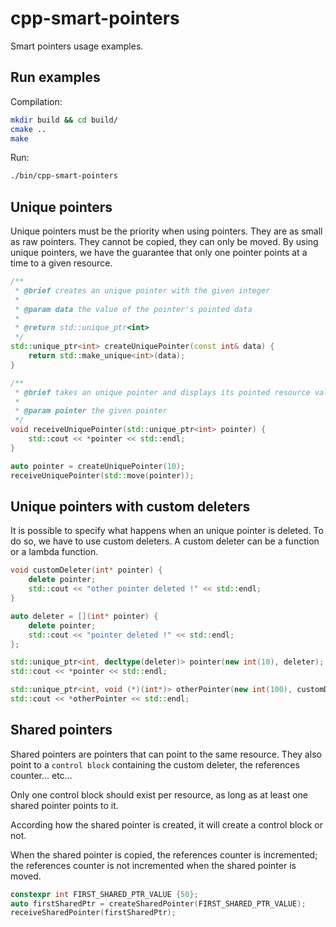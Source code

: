 # cpp-smart-pointers

Smart pointers usage examples.

## Run examples

Compilation:

```bash
mkdir build && cd build/
cmake ..
make
```

Run:

```bash
./bin/cpp-smart-pointers
```

## Unique pointers

Unique pointers must be the priority when using pointers.
They are as small as raw pointers.
They cannot be copied, they can only be moved.
By using unique pointers, we have the guarantee that only
one pointer points at a time to a given resource.

```cpp
/**
 * @brief creates an unique pointer with the given integer
 *
 * @param data the value of the pointer's pointed data
 *
 * @return std::unique_ptr<int>
 */
std::unique_ptr<int> createUniquePointer(const int& data) {
    return std::make_unique<int>(data);
}

/**
 * @brief takes an unique pointer and displays its pointed resource value
 *
 * @param pointer the given pointer
 */
void receiveUniquePointer(std::unique_ptr<int> pointer) {
    std::cout << *pointer << std::endl;
}

auto pointer = createUniquePointer(10);
receiveUniquePointer(std::move(pointer));
```

## Unique pointers with custom deleters

It is possible to specify what happens when an unique pointer is deleted.
To do so, we have to use custom deleters. A custom deleter can be a function
or a lambda function.

```cpp
void customDeleter(int* pointer) {
    delete pointer;
    std::cout << "other pointer deleted !" << std::endl;
}

auto deleter = [](int* pointer) {
    delete pointer;
    std::cout << "pointer deleted !" << std::endl;
};

std::unique_ptr<int, decltype(deleter)> pointer(new int(10), deleter);
std::cout << *pointer << std::endl;

std::unique_ptr<int, void (*)(int*)> otherPointer(new int(100), customDeleter);
std::cout << *otherPointer << std::endl;
```

## Shared pointers

Shared pointers are pointers that can point to the same resource.
They also point to a `control block` containing the custom deleter,
the references counter... etc...

Only one control block should exist per resource, as long as at least
one shared pointer points to it.

According how the shared pointer is created, it will create a control block or not.

When the shared pointer is copied, the references counter is incremented;
the references counter is not incremented when the shared pointer is moved.

```cpp
constexpr int FIRST_SHARED_PTR_VALUE {50};
auto firstSharedPtr = createSharedPointer(FIRST_SHARED_PTR_VALUE);
receiveSharedPointer(firstSharedPtr);
```
